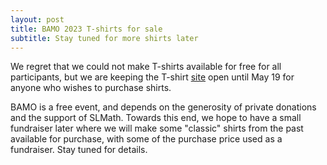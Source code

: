 ```yaml
---
layout: post
title: BAMO 2023 T-shirts for sale
subtitle: Stay tuned for more shirts later
---
```

We regret that we could not make T-shirts available for free for all participants, but we are keeping the T-shirt [site](https://www.customink.com/g/cvx0-00cq-yx3y) open until May 19 for anyone who wishes to purchase shirts.

BAMO is a free event, and depends on the generosity of private donations and the support of SLMath.  Towards this end, we hope to have a small fundraiser later where we will make some "classic" shirts from the past available for purchase, with some of the purchase price used as a fundraiser.  Stay tuned for details.
